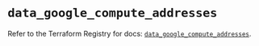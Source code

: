 # `data_google_compute_addresses`

Refer to the Terraform Registry for docs: [`data_google_compute_addresses`](https://registry.terraform.io/providers/hashicorp/google/5.45.2/docs/data-sources/compute_addresses).
